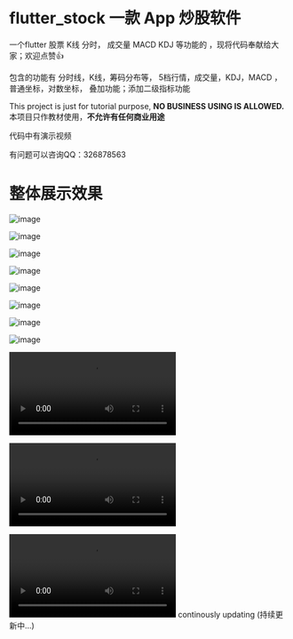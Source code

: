 # flutter_stock 一款 App 炒股软件
一个flutter  股票  K线 分时， 成交量 MACD KDJ 等功能的 ，现将代码奉献给大家；欢迎点赞👍

包含的功能有 分时线，K线，筹码分布等， 5档行情，成交量，KDJ，MACD ，普通坐标，对数坐标， 叠加功能；添加二级指标功能



This project is just for tutorial purpose, <b>NO BUSINESS USING IS ALLOWED.</b><br/>
本项目只作教材使用，<b>不允许有任何商业用途</b>

代码中有演示视频

有问题可以咨询QQ：326878563

# 整体展示效果


![image](https://github.com/doaspx/flutter_stock/blob/master/assets/5.png)


![image](https://github.com/doaspx/flutter_stock/blob/master/assets/6.png)


![image](https://github.com/doaspx/flutter_stock/blob/master/assets/7.png)


![image](https://github.com/doaspx/flutter_stock/blob/master/assets/8.png)




![image](https://github.com/doaspx/flutter_stock/blob/master/assets/1.png)


![image](https://github.com/doaspx/flutter_stock/blob/master/assets/2.png)


![image](https://github.com/doaspx/flutter_stock/blob/master/assets/3.png)


![image](https://github.com/doaspx/flutter_stock/blob/master/assets/4.png)



![image](https://github.com/doaspx/flutter_stock/blob/master/assets/1599294938092029.mp4)


![image](https://github.com/doaspx/flutter_stock/blob/master/assets/1599295463722674.mp4)


![image](https://github.com/doaspx/flutter_stock/blob/master/assets/1599295780939137.mp4)
continously updating (持续更新中...)
